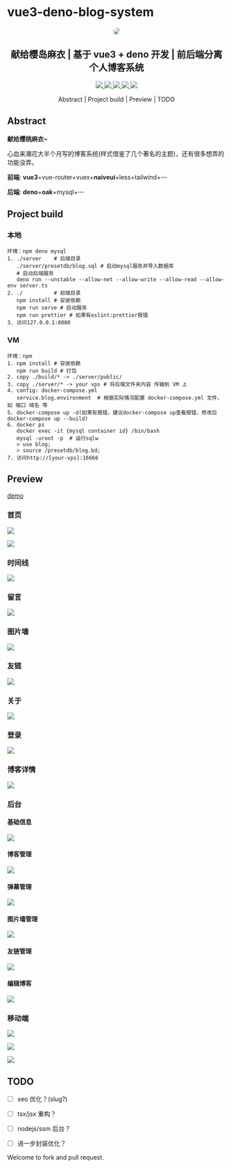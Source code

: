 # vue3-deno-blog-system

<p align=center>
  <a href="http://aurora20.nbsps.top:16666">
    <img src="./img/avatar-my1.png" style="border-radius: 50%">
  </a>
</p>

<h2 align=center>
   献给樱岛麻衣 | 基于 vue3 + deno 开发 | 前后端分离个人博客系统
</h2>

<p align="center">
   <a target="_blank" href="https://github.com/nbsps/vue3-naiveui-deno-blog-system">
      <img src="https://img.shields.io/badge/npm-6.14.14-important"/>
      <img src="https://img.shields.io/badge/vue-3.2.20-important"/>
      <img src="https://img.shields.io/badge/deno-1.15.3-important"/>
      <img src="https://img.shields.io/badge/oak-9.0.1-green"/>
      <img src="https://img.shields.io/badge/mysql-8.0.12-green"/>
   </a>
</p>

<p align="center"> 
    <a href="#Abstract" style="text-decoration: none;">Abstract</a> | 
   <a href="#Project build" style="text-decoration: none;">Project build</a> | 
   <a href="#Preview" style="text-decoration: none;">Preview</a> | 
   <a href="#TODO" style="text-decoration: none;">TODO</a>
</p>

## Abstract

**献给樱桃麻衣~**

心血来潮花大半个月写的博客系统(样式借鉴了几个著名的主题)，还有很多想弄的功能没弄。

**前端**: **vue3**+vue-router+vuex+**naiveui**+less+tailwind+**···**

**后端**: **deno**+**oak**+mysql+**···**

## Project build

### 本地

```
环境：npm deno mysql
1. ./server    # 后端目录
   ./server/presetdb/blog.sql # 启动mysql服务并导入数据库
   # 启动后端服务
   deno run --unstable --allow-net --allow-write --allow-read --allow-env server.ts
2. ./          # 前端目录
   npm install # 安装依赖
   npm run serve # 启动服务
   npm run prettier # 如果有eslint:prettier报错
3. 访问127.0.0.1:8080
```

### VM

```
环境：npm
1. npm install # 安装依赖
   npm run build # 打包
2. copy ./build/* -> ./server/public/
3. copy ./server/* -> your vps # 将后端文件夹内容 传输到 VM 上
4. config: docker-compose.yml
   service.blog.environment  # 根据实际情况配置 docker-compose.yml 文件，如 端口 域名 等
5. docker-compose up -d(如果有报错，建议docker-compose up查看报错，修改后docker-compose up --build)
6. docker ps
   docker exec -it {mysql container id} /bin/bash
   mysql -uroot -p  # 运行sqlw
   > use blog;
   > source /presetdb/blog.bd;
7. 访问http://[your-vps]:16666
```

## Preview

[demo](http://aurora20.nbsps.top:16666/)

### 首页

![](./img/home.png)

![](./img/home1.png)

### 时间线

![](./img/timeline.png)

### 留言

![](./img/barrage.png)

### 图片墙

![](./img/photo.png)

### 友链

![](./img/links.png)

### 关于

![](./img/about.png)

### 登录

![](./img/login.png)

### 博客详情

![](./img/blog.png)

### 后台

#### 基础信息

![](./img/baseinfo.png)

#### 博客管理

![](./img/blogs.png)

#### 弹幕管理

![](./img/barrages.png)

#### 图片墙管理

![](./img/photos.png)

#### 友链管理

![](./img/cmslinks.png)

#### 编辑博客

![](./img/cmsblog.png)

### 移动端

![](./img/mobile1.png)

![](./img/mobile2.png)

![](./img/mobile3.png)

## TODO

- [ ] seo 优化？(slug?)

- [ ] tsx/jsx 重构？

- [ ] nodejs/ssm 后台？

- [ ] 进一步封装优化？

Welcome to fork and pull request.
